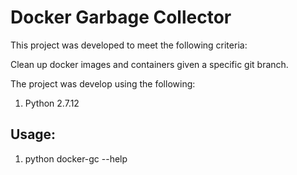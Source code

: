 # Docker Garbage Collector

This project was developed to meet the following criteria:

Clean up docker images and containers given a specific git branch.

The project was develop using the following:

1. Python 2.7.12


## Usage:
1. python docker-gc --help
